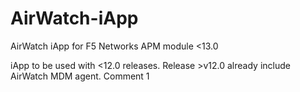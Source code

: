 # AirWatch-iApp
AirWatch iApp for F5 Networks APM module <13.0

iApp to be used with <12.0 releases. Release >v12.0 already include AirWatch MDM agent.
Comment 1